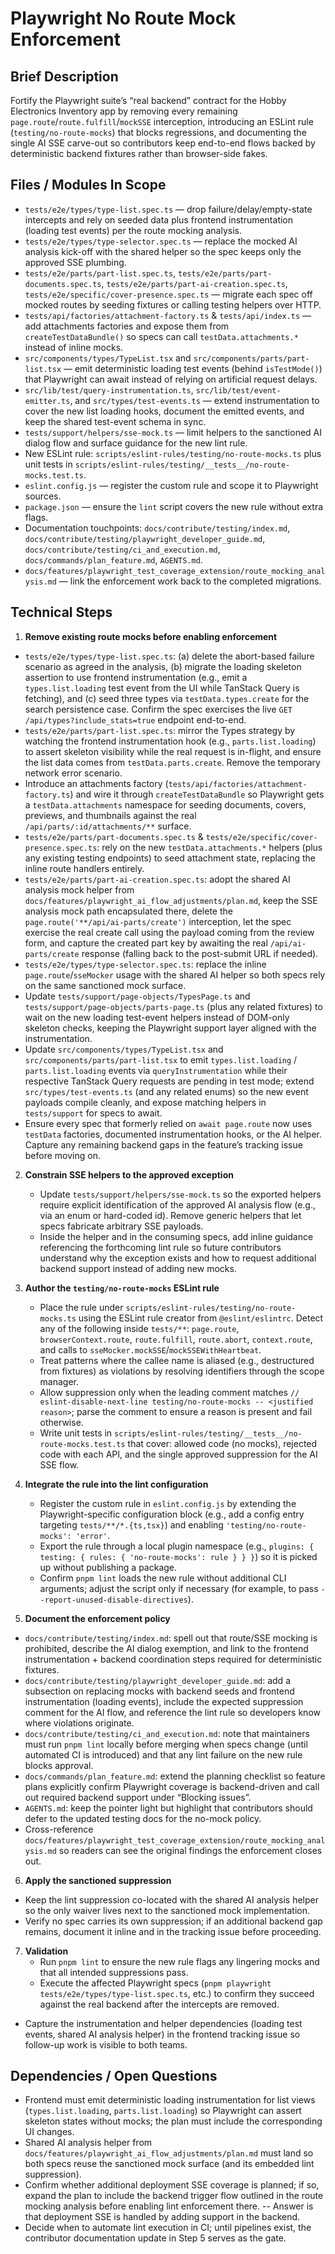 # Playwright No Route Mock Enforcement

## Brief Description
Fortify the Playwright suite’s “real backend” contract for the Hobby Electronics Inventory app by removing every remaining `page.route`/`route.fulfill`/`mockSSE` interception, introducing an ESLint rule (`testing/no-route-mocks`) that blocks regressions, and documenting the single AI SSE carve-out so contributors keep end-to-end flows backed by deterministic backend fixtures rather than browser-side fakes.

## Files / Modules In Scope
- `tests/e2e/types/type-list.spec.ts` — drop failure/delay/empty-state intercepts and rely on seeded data plus frontend instrumentation (loading test events) per the route mocking analysis.
- `tests/e2e/types/type-selector.spec.ts` — replace the mocked AI analysis kick-off with the shared helper so the spec keeps only the approved SSE plumbing.
- `tests/e2e/parts/part-list.spec.ts`, `tests/e2e/parts/part-documents.spec.ts`, `tests/e2e/parts/part-ai-creation.spec.ts`, `tests/e2e/specific/cover-presence.spec.ts` — migrate each spec off mocked routes by seeding fixtures or calling testing helpers over HTTP.
- `tests/api/factories/attachment-factory.ts` & `tests/api/index.ts` — add attachments factories and expose them from `createTestDataBundle()` so specs can call `testData.attachments.*` instead of inline mocks.
- `src/components/types/TypeList.tsx` and `src/components/parts/part-list.tsx` — emit deterministic loading test events (behind `isTestMode()`) that Playwright can await instead of relying on artificial request delays.
- `src/lib/test/query-instrumentation.ts`, `src/lib/test/event-emitter.ts`, and `src/types/test-events.ts` — extend instrumentation to cover the new list loading hooks, document the emitted events, and keep the shared test-event schema in sync.
- `tests/support/helpers/sse-mock.ts` — limit helpers to the sanctioned AI dialog flow and surface guidance for the new lint rule.
- New ESLint rule: `scripts/eslint-rules/testing/no-route-mocks.ts` plus unit tests in `scripts/eslint-rules/testing/__tests__/no-route-mocks.test.ts`.
- `eslint.config.js` — register the custom rule and scope it to Playwright sources.
- `package.json` — ensure the `lint` script covers the new rule without extra flags.
- Documentation touchpoints: `docs/contribute/testing/index.md`, `docs/contribute/testing/playwright_developer_guide.md`, `docs/contribute/testing/ci_and_execution.md`, `docs/commands/plan_feature.md`, `AGENTS.md`.
- `docs/features/playwright_test_coverage_extension/route_mocking_analysis.md` — link the enforcement work back to the completed migrations.

## Technical Steps
1. **Remove existing route mocks before enabling enforcement**
  - `tests/e2e/types/type-list.spec.ts`: (a) delete the abort-based failure scenario as agreed in the analysis, (b) migrate the loading skeleton assertion to use frontend instrumentation (e.g., emit a `types.list.loading` test event from the UI while TanStack Query is fetching), and (c) seed three types via `testData.types.create` for the search persistence case. Confirm the spec exercises the live `GET /api/types?include_stats=true` endpoint end-to-end.
  - `tests/e2e/parts/part-list.spec.ts`: mirror the Types strategy by watching the frontend instrumentation hook (e.g., `parts.list.loading`) to assert skeleton visibility while the real request is in-flight, and ensure the list data comes from `testData.parts.create`. Remove the temporary network error scenario.
  - Introduce an attachments factory (`tests/api/factories/attachment-factory.ts`) and wire it through `createTestDataBundle` so Playwright gets a `testData.attachments` namespace for seeding documents, covers, previews, and thumbnails against the real `/api/parts/:id/attachments/**` surface.
  - `tests/e2e/parts/part-documents.spec.ts` & `tests/e2e/specific/cover-presence.spec.ts`: rely on the new `testData.attachments.*` helpers (plus any existing testing endpoints) to seed attachment state, replacing the inline route handlers entirely.
  - `tests/e2e/parts/part-ai-creation.spec.ts`: adopt the shared AI analysis mock helper from `docs/features/playwright_ai_flow_adjustments/plan.md`, keep the SSE analysis mock path encapsulated there, delete the `page.route('**/api/ai-parts/create')` interception, let the spec exercise the real create call using the payload coming from the review form, and capture the created part key by awaiting the real `/api/ai-parts/create` response (falling back to the post-submit URL if needed).
  - `tests/e2e/types/type-selector.spec.ts`: replace the inline `page.route`/`sseMocker` usage with the shared AI helper so both specs rely on the same sanctioned mock surface.
  - Update `tests/support/page-objects/TypesPage.ts` and `tests/support/page-objects/parts-page.ts` (plus any related fixtures) to wait on the new loading test-event helpers instead of DOM-only skeleton checks, keeping the Playwright support layer aligned with the instrumentation.
  - Update `src/components/types/TypeList.tsx` and `src/components/parts/part-list.tsx` to emit `types.list.loading` / `parts.list.loading` events via `queryInstrumentation` while their respective TanStack Query requests are pending in test mode; extend `src/types/test-events.ts` (and any related enums) so the new event payloads compile cleanly, and expose matching helpers in `tests/support` for specs to await.
  - Ensure every spec that formerly relied on `await page.route` now uses `testData` factories, documented instrumentation hooks, or the AI helper. Capture any remaining backend gaps in the feature’s tracking issue before moving on.

2. **Constrain SSE helpers to the approved exception**
   - Update `tests/support/helpers/sse-mock.ts` so the exported helpers require explicit identification of the approved AI analysis flow (e.g., via an enum or hard-coded id). Remove generic helpers that let specs fabricate arbitrary SSE payloads.
   - Inside the helper and in the consuming specs, add inline guidance referencing the forthcoming lint rule so future contributors understand why the exception exists and how to request additional backend support instead of adding new mocks.

3. **Author the `testing/no-route-mocks` ESLint rule**
   - Place the rule under `scripts/eslint-rules/testing/no-route-mocks.ts` using the ESLint rule creator from `@eslint/eslintrc`. Detect any of the following inside `tests/**`: `page.route`, `browserContext.route`, `route.fulfill`, `route.abort`, `context.route`, and calls to `sseMocker.mockSSE`/`mockSSEWithHeartbeat`.
   - Treat patterns where the callee name is aliased (e.g., destructured from fixtures) as violations by resolving identifiers through the scope manager.
   - Allow suppression only when the leading comment matches `// eslint-disable-next-line testing/no-route-mocks -- <justified reason>`; parse the comment to ensure a reason is present and fail otherwise.
   - Write unit tests in `scripts/eslint-rules/testing/__tests__/no-route-mocks.test.ts` that cover: allowed code (no mocks), rejected code with each API, and the single approved suppression for the AI SSE flow.

4. **Integrate the rule into the lint configuration**
   - Register the custom rule in `eslint.config.js` by extending the Playwright-specific configuration block (e.g., add a config entry targeting `tests/**/*.{ts,tsx}`) and enabling `'testing/no-route-mocks': 'error'`.
   - Export the rule through a local plugin namespace (e.g., `plugins: { testing: { rules: { 'no-route-mocks': rule } } }`) so it is picked up without publishing a package.
   - Confirm `pnpm lint` loads the new rule without additional CLI arguments; adjust the script only if necessary (for example, to pass `--report-unused-disable-directives`).

5. **Document the enforcement policy**
  - `docs/contribute/testing/index.md`: spell out that route/SSE mocking is prohibited, describe the AI dialog exemption, and link to the frontend instrumentation + backend coordination steps required for deterministic fixtures.
  - `docs/contribute/testing/playwright_developer_guide.md`: add a subsection on replacing mocks with backend seeds and frontend instrumentation (loading events), include the expected suppression comment for the AI flow, and reference the lint rule so developers know where violations originate.
  - `docs/contribute/testing/ci_and_execution.md`: note that maintainers must run `pnpm lint` locally before merging when specs change (until automated CI is introduced) and that any lint failure on the new rule blocks approval.
  - `docs/commands/plan_feature.md`: extend the planning checklist so feature plans explicitly confirm Playwright coverage is backend-driven and call out required backend support under “Blocking issues”.
  - `AGENTS.md`: keep the pointer light but highlight that contributors should defer to the updated testing docs for the no-mock policy.
  - Cross-reference `docs/features/playwright_test_coverage_extension/route_mocking_analysis.md` so readers can see the original findings the enforcement closes out.

6. **Apply the sanctioned suppression**
  - Keep the lint suppression co-located with the shared AI analysis helper so the only waiver lives next to the sanctioned mock implementation.
  - Verify no spec carries its own suppression; if an additional backend gap remains, document it inline and in the tracking issue before proceeding.

7. **Validation**
   - Run `pnpm lint` to ensure the new rule flags any lingering mocks and that all intended suppressions pass.
   - Execute the affected Playwright specs (`pnpm playwright tests/e2e/types/type-list.spec.ts`, etc.) to confirm they succeed against the real backend after the intercepts are removed.
  - Capture the instrumentation and helper dependencies (loading test events, shared AI analysis helper) in the frontend tracking issue so follow-up work is visible to both teams.

## Dependencies / Open Questions
- Frontend must emit deterministic loading instrumentation for list views (`types.list.loading`, `parts.list.loading`) so Playwright can assert skeleton states without mocks; the plan must include the corresponding UI changes.
- Shared AI analysis helper from `docs/features/playwright_ai_flow_adjustments/plan.md` must land so both specs reuse the sanctioned mock surface (and its embedded lint suppression).
- Confirm whether additional deployment SSE coverage is planned; if so, expand the plan to include the backend trigger flow outlined in the route mocking analysis before enabling lint enforcement there. -- Answer is that deployment SSE is handled by adding support in the backend.
- Decide when to automate lint execution in CI; until pipelines exist, the contributor documentation update in Step 5 serves as the gate.
